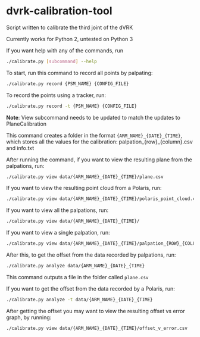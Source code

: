 # dvrk-calibration-tool

Script written to calibrate the third joint of the dVRK

Currently works for Python 2, untested on Python 3

If you want help with any of the commands, run
```bash
./calibrate.py [subcommand] --help
```

To start, run this command to record all points by palpating:
```bash
./calibrate.py record {PSM_NAME} {CONFIG_FILE}
```

To record the points using a tracker, run:
```bash
./calibrate.py record -t {PSM_NAME} {CONFIG_FILE}
```

**Note**: View subcommand needs to be updated to match the updates to PlaneCalibration

This command creates a folder in the format `{ARM_NAME}_{DATE}_{TIME}`, which stores all the values for the calibration: palpation_{row}_{column}.csv and info.txt

After running the command, if you want to view the resulting plane from the palpations, run:
```bash
./calibrate.py view data/{ARM_NAME}_{DATE}_{TIME}/plane.csv
```

If you want to view the resulting point cloud from a Polaris, run:
```bash
./calibrate.py view data/{ARM_NAME}_{DATE}_{TIME}/polaris_point_cloud.csv
```

If you want to view all the palpations, run:
```bash
./calibrate.py view data/{ARM_NAME}_{DATE}_{TIME}/
```
If you want to view a single palpation, run:
```bash
./calibrate.py view data/{ARM_NAME}_{DATE}_{TIME}/palpation_{ROW}_{COLUMN}.csv
```

After this, to get the offset from the data recorded by palpations, run:
```bash
./calibrate.py analyze data/{ARM_NAME}_{DATE}_{TIME}
```

This command outputs a file in the folder called `plane.csv`

If you want to get the offset from the data recorded by a Polaris, run:
```bash
./calibrate.py analyze -t data/{ARM_NAME}_{DATE}_{TIME}
```

After getting the offset you may want to view the resulting offset vs error graph, by running:
```bash
./calibrate.py view data/{ARM_NAME}_{DATE}_{TIME}/offset_v_error.csv
```
